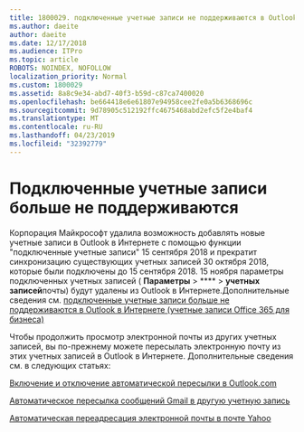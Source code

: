 ```yaml
---
title: 1800029. подключенные учетные записи не поддерживаются в Outlook в Интернете
ms.author: daeite
author: daeite
ms.date: 12/17/2018
ms.audience: ITPro
ms.topic: article
ROBOTS: NOINDEX, NOFOLLOW
localization_priority: Normal
ms.custom: 1800029
ms.assetid: 8a8c9e34-abd7-40f3-b59d-c87ca7400020
ms.openlocfilehash: be664418e6e61807e94958cee2fe0a5b6368696c
ms.sourcegitcommit: 9d78905c512192ffc4675468abd2efc5f2e4baf4
ms.translationtype: MT
ms.contentlocale: ru-RU
ms.lasthandoff: 04/23/2019
ms.locfileid: "32392779"
---
```

# <a name="connected-accounts-are-no-longer-supported"></a>Подключенные учетные записи больше не поддерживаются

Корпорация Майкрософт удалила возможность добавлять новые учетные записи в Outlook в Интернете с помощью функции "подключенные учетные записи" 15 сентября 2018 и прекратит синхронизацию существующих учетных записей 30 октября 2018, которые были подключены до 15 сентября 2018. 15 ноября параметры подключенных учетных записей ( **Параметры** \> **** \> **учетных записей**почты) будут удалены из Outlook в Интернете.Дополнительные сведения см. [подключенные учетные записи больше не поддерживаются в Outlook в Интернете (учетные записи Office 365 для бизнеса)](https://support.office.com/article/Connected-accounts-is-no-longer-supported-in-Outlook-on-the-web-Office-365-for-business-accounts-5cc526bf-e928-4a99-8b9f-5e089df7d887)
  
Чтобы продолжить просмотр электронной почты из других учетных записей, вы по-прежнему можете пересылать электронную почту из этих учетных записей в Outlook в Интернете. Дополнительные сведения см. в следующих статьях:
  
[Включение и отключение автоматической пересылки в Outlook.com](https://go.microsoft.com/fwlink/?linkid=2038346)
  
[Автоматическое пересылка сообщений Gmail в другую учетную запись](https://support.google.com/mail/answer/10957?hl=en)
  
[Автоматическая переадресация электронной почты в почте Yahoo](https://help.yahoo.com/kb/SLN22028.mdl?guccounter=1)
  

